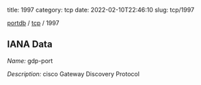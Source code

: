 title: 1997
category: tcp
date: 2022-02-10T22:46:10
slug: tcp/1997

[portdb](/) / [tcp](/category/tcp.html) / 1997


## IANA Data

_Name:_ gdp-port

_Description:_ cisco Gateway Discovery Protocol

